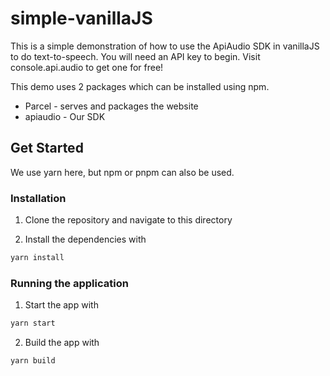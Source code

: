 # simple-vanillaJS

This is a simple demonstration of how to use the ApiAudio SDK in vanillaJS to do text-to-speech. You will need an API key to begin. Visit console.api.audio to get one for free!

This demo uses 2 packages which can be installed using npm.

- Parcel - serves and packages the website
- apiaudio - Our SDK

## Get Started

We use yarn here, but npm or pnpm can also be used.

### Installation

1. Clone the repository and navigate to this directory

2. Install the dependencies with

```bash
yarn install
```

### Running the application

1. Start the app with

```bash
yarn start
```

2. Build the app with

```bash
yarn build
```
